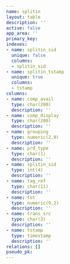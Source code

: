 ```yaml
---
name: splitin
layout: table
description: ''
active: false
app_area: ''
primary_key: 
indexes:
- name: splitin_sid
  unique: false
  columns:
  - splitin_sid
- name: splitin_tstamp
  unique: true
  columns:
  - tstamp
columns:
- name: comp_avail
  type: char(200)
  description: ''
- name: comp_display
  type: char(200)
  description: ''
- name: grouping
  type: numeric(2,0)
  description: ''
- name: prd_type
  type: char(1)
  description: ''
- name: splitin_sid
  type: int(4)
  description: ''
- name: tag_ref
  type: char(11)
  description: ''
- name: tot
  type: numeric(9,2)
  description: ''
- name: trans_src
  type: char(3)
  description: ''
- name: tstamp
  type: timestamp
  description: ''
relations: []
pseudo_pk: 
---
```


